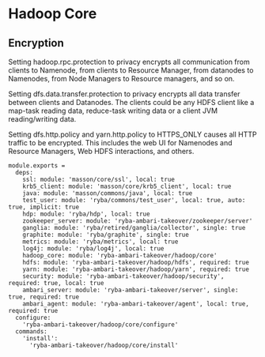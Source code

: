 
# Hadoop Core

## Encryption

Setting hadoop.rpc.protection to privacy encrypts all communication from clients
to Namenode, from clients to Resource Manager, from datanodes to Namenodes, from
Node Managers to Resource managers, and so on.

Setting dfs.data.transfer.protection to privacy encrypts all data transfer
between clients and Datanodes. The clients could be any HDFS client like a
map-task reading data, reduce-task writing data or a client JVM reading/writing
data.

Setting dfs.http.policy and yarn.http.policy to HTTPS_ONLY causes all HTTP
traffic to be encrypted. This includes the web UI for Namenodes and Resource
Managers, Web HDFS interactions, and others.

    module.exports =
      deps:
        ssl: module: 'masson/core/ssl', local: true
        krb5_client: module: 'masson/core/krb5_client', local: true
        java: module: 'masson/commons/java', local: true
        test_user: module: 'ryba/commons/test_user', local: true, auto: true, implicit: true
        hdp: module: 'ryba/hdp', local: true
        zookeeper_server: module: 'ryba-ambari-takeover/zookeeper/server'
        ganglia: module: 'ryba/retired/ganglia/collector', single: true
        graphite: module: 'ryba/graphite', single: true
        metrics: module: 'ryba/metrics', local: true
        log4j: module: 'ryba/log4j', local: true
        hadoop_core: module: 'ryba-ambari-takeover/hadoop/core'
        hdfs: module: 'ryba-ambari-takeover/hadoop/hdfs', required: true
        yarn: module: 'ryba-ambari-takeover/hadoop/yarn', required: true
        security: module: 'ryba-ambari-takeover/hadoop/security', required: true, local: true
        ambari_server: module: 'ryba-ambari-takeover/server', single: true, required: true
        ambari_agent: module: 'ryba-ambari-takeover/agent', local: true, required: true
      configure:
        'ryba-ambari-takeover/hadoop/core/configure'
      commands:
        'install':
          'ryba-ambari-takeover/hadoop/core/install'
